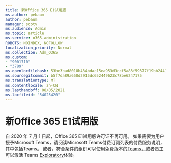 ```yaml
---
title: 新Office 365 E1试用版
ms.author: pebaum
author: pebaum
manager: scotv
ms.audience: Admin
ms.topic: article
ms.service: o365-administration
ROBOTS: NOINDEX, NOFOLLOW
localization_priority: Normal
ms.collection: Adm_O365
ms.custom:
- "9001710"
- "3789"
ms.openlocfilehash: 53be3bad8018b434bdac15ea953d3ccf5a83f59377f19bb2441247ee4892e26c
ms.sourcegitcommit: b5f7da89a650d2915dc652449623c78be6247175
ms.translationtype: MT
ms.contentlocale: zh-CN
ms.lasthandoff: 08/05/2021
ms.locfileid: "54025420"
---
```

# <a name="new-office-365-e1-trial"></a>新Office 365 E1试用版

自 2020 年 7 月 1 日起，Office 365 E1试用版许可证不再可用。 如果需要为用户授予Microsoft Teams，请阅读Microsoft Teams付费订阅列表的付费服务[](https://docs.microsoft.com/office365/servicedescriptions/teams-service-description)说明，其中包括Teams。 或者，符合条件的组织可以使用免费版本的[Teams，](https://support.office.com/article/Welcome-to-Microsoft-Teams-free-6d79a648-6913-4696-9237-ed13de64ae3c)或者员工可以激活 Teams [Exploratory](https://docs.microsoft.com/MicrosoftTeams/teams-exploratory)体验。
